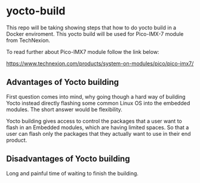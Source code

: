 # yocto-build

This repo will be taking showing steps that how to do yocto build in a Docker enviroment. This yocto build will be used for Pico-IMX-7 module from TechNexion.

To read further about Pico-IMX7 module follow the link below:

https://www.technexion.com/products/system-on-modules/pico/pico-imx7/

## Advantages of Yocto building

First question comes into mind, why going though a hard way of building Yocto instead directly flashing some common Linux OS into the embedded modules. The short answer would be flexibility.

Yocto building gives access to control the packages that a user want to flash in an Embedded modules, which are having limited spaces. So that a user can flash only the packages that they actually want to use in their end product.

## Disadvantages of Yocto building

Long and painful time of waiting to finish the building.